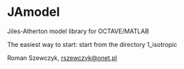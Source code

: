# JAmodel
Jiles-Atherton model library for OCTAVE/MATLAB


The easiest way to start: 
start from the directory 1_isotropic


Roman Szewczyk, rszewczyk@onet.pl
